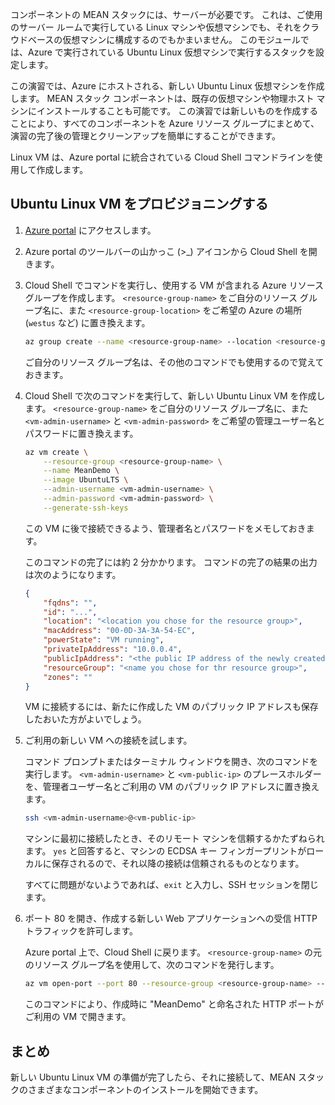 コンポーネントの MEAN スタックには、サーバーが必要です。 これは、ご使用のサーバー ルームで実行している Linux マシンや仮想マシンでも、それをクラウドベースの仮想マシンに構成するのでもかまいません。 このモジュールでは、Azure で実行されている Ubuntu Linux 仮想マシンで実行するスタックを設定します。

この演習では、Azure にホストされる、新しい Ubuntu Linux 仮想マシンを作成します。 MEAN スタック コンポーネントは、既存の仮想マシンや物理ホスト マシンにインストールすることも可能です。 この演習では新しいものを作成することにより、すべてのコンポーネントを Azure リソース グループにまとめて、演習の完了後の管理とクリーンアップを簡単にすることができます。

Linux VM は、Azure portal に統合されている Cloud Shell コマンドラインを使用して作成します。

## <a name="provision-an-ubuntu-linux-vm"></a>Ubuntu Linux VM をプロビジョニングする

1. [Azure portal](https://portal.azure.com?azure-portal=true) にアクセスします。
1. Azure portal のツールバーの山かっこ (>_) アイコンから Cloud Shell を開きます。
1. Cloud Shell でコマンドを実行し、使用する VM が含まれる Azure リソース グループを作成します。 `<resource-group-name>` をご自分のリソース グループ名に、また `<resource-group-location>` をご希望の Azure の場所 (`westus` など) に置き換えます。


    ```bash
    az group create --name <resource-group-name> --location <resource-group-location>
    ```

    ご自分のリソース グループ名は、その他のコマンドでも使用するので覚えておきます。

1. Cloud Shell で次のコマンドを実行して、新しい Ubuntu Linux VM を作成します。 `<resource-group-name>` をご自分のリソース グループ名に、また `<vm-admin-username>` と `<vm-admin-password>` をご希望の管理ユーザー名とパスワードに置き換えます。

    ```bash
    az vm create \
        --resource-group <resource-group-name> \
        --name MeanDemo \
        --image UbuntuLTS \
        --admin-username <vm-admin-username> \
        --admin-password <vm-admin-password> \
        --generate-ssh-keys
    ```

    この VM に後で接続できるよう、管理者名とパスワードをメモしておきます。

    このコマンドの完了には約 2 分かかります。 コマンドの完了の結果の出力は次のようになります。

    ```json
    {
        "fqdns": "",
        "id": "...",
        "location": "<location you chose for the resource group>",
        "macAddress": "00-0D-3A-3A-54-EC",
        "powerState": "VM running",
        "privateIpAddress": "10.0.0.4",
        "publicIpAddress": "<the public IP address of the newly created machine>",
        "resourceGroup": "<name you chose for thr resource group>",
        "zones": ""
    }
    ```

    VM に接続するには、新たに作成した VM のパブリック IP アドレスも保存したおいた方がよいでしょう。

1. ご利用の新しい VM への接続を試します。

    コマンド プロンプトまたはターミナル ウィンドウを開き、次のコマンドを実行します。 `<vm-admin-username>` と `<vm-public-ip>` のプレースホルダーを、管理者ユーザー名とご利用の VM のパブリック IP アドレスに置き換えます。

    ```bash
    ssh <vm-admin-username>@<vm-public-ip>
    ```

    マシンに最初に接続したとき、そのリモート マシンを信頼するかたずねられます。 `yes` と回答すると、マシンの ECDSA キー フィンガープリントがローカルに保存されるので、それ以降の接続は信頼されるものとなります。

    すべてに問題がないようであれば、`exit` と入力し、SSH セッションを閉じます。

1. ポート 80 を開き、作成する新しい Web アプリケーションへの受信 HTTP トラフィックを許可します。

    Azure portal 上で、Cloud Shell に戻ります。 `<resource-group-name>` の元のリソース グループ名を使用して、次のコマンドを発行します。

    ``` bash
    az vm open-port --port 80 --resource-group <resource-group-name> --name MeanDemo
    ```

    このコマンドにより、作成時に "MeanDemo" と命名された HTTP ポートがご利用の VM で開きます。

## <a name="summary"></a>まとめ

新しい Ubuntu Linux VM の準備が完了したら、それに接続して、MEAN スタックのさまざまなコンポーネントのインストールを開始できます。